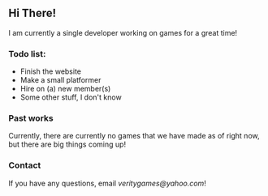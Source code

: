 ## Hi There!

I am currently a single developer working on games for a great time!

### Todo list:
- Finish the website
- Make a small platformer
- Hire on (a) new member(s)
- Some other stuff, I don't know

### Past works
Currently, there are currently no games that we have made as of right now, but there are big things coming up!

### Contact
If you have any questions, email _veritygames@yahoo.com_!
